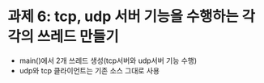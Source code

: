 # 과제 6: tcp, udp 서버 기능을 수행하는 각각의 쓰레드 만들기
- main()에서 2개 쓰레드 생성(tcp서버와 udp서버 기능 수행)
- udp와 tcp 클라이언트는 기존 소스 그대로 사용 